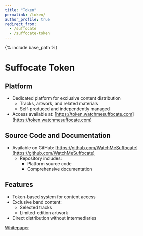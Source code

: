 ```yaml
---
title: "Token"
permalink: /token/
author_profile: true
redirect_from:
  - /suffocate
  - /suffocate-token
---
```


{% include base_path %}

Suffocate Token
======

Platform
------
* Dedicated platform for exclusive content distribution
  * Tracks, artwork, and related materials
  * Self-produced and independently managed
* Access available at: [https://token.watchmesuffocate.com](https://token.watchmesuffocate.com)

Source Code and Documentation
------
* Available on GitHub: [https://github.com/WatchMeSuffocate](https://github.com/WatchMeSuffocate)
  * Repository includes:
    * Platform source code
    * Comprehensive documentation

Features
------
* Token-based system for content access
* Exclusive band content:
  * Selected tracks
  * Limited-edition artwork
* Direct distribution without intermediaries


[Whitepaper](https://official.watchmesuffocate.com/paper/)